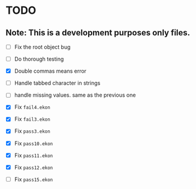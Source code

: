 # TODO

## Note: This is a development purposes only files. 

- [ ] Fix the root object bug
- [ ] Do thorough testing
- [x] Double commas means error
- [ ] Handle tabbed character in strings
- [ ] handle missing values. same as the previous one
- [x] Fix `fail4.ekon`
- [x] Fix `fail3.ekon`
- [x] Fix `pass3.ekon`
- [x] Fix `pass10.ekon`
- [x] Fix `pass11.ekon`
- [x] Fix `pass12.ekon`
- [ ] Fix `pass15.ekon`


